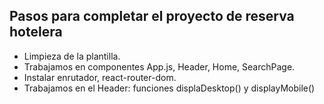 ## Pasos para completar el proyecto de reserva hotelera

- Limpieza de la plantilla.
- Trabajamos en componentes App.js, Header, Home, SearchPage.
- Instalar enrutador, react-router-dom.
- Trabajamos en el Header: funciones displaDesktop() y displayMobile()
